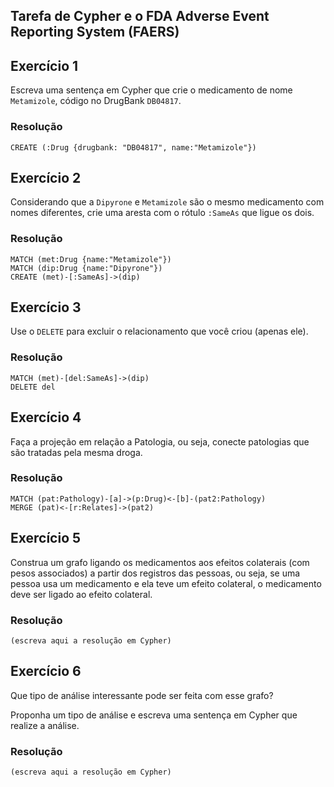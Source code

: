 ## Tarefa de Cypher e o FDA Adverse Event Reporting System (FAERS)

## Exercício 1

Escreva uma sentença em Cypher que crie o medicamento de nome `Metamizole`, código no DrugBank `DB04817`.

### Resolução
~~~cypher
CREATE (:Drug {drugbank: "DB04817", name:"Metamizole"})
~~~

## Exercício 2

Considerando que a `Dipyrone` e `Metamizole` são o mesmo medicamento com nomes diferentes, crie uma aresta com o rótulo `:SameAs` que ligue os dois.

### Resolução
~~~cypher
MATCH (met:Drug {name:"Metamizole"})
MATCH (dip:Drug {name:"Dipyrone"})
CREATE (met)-[:SameAs]->(dip)
~~~

## Exercício 3

Use o `DELETE` para excluir o relacionamento que você criou (apenas ele).

### Resolução
~~~cypher
MATCH (met)-[del:SameAs]->(dip)
DELETE del
~~~

## Exercício 4

Faça a projeção em relação a Patologia, ou seja, conecte patologias que são tratadas pela mesma droga.

### Resolução
~~~cypher
MATCH (pat:Pathology)-[a]->(p:Drug)<-[b]-(pat2:Pathology)
MERGE (pat)<-[r:Relates]->(pat2)
~~~

## Exercício 5

Construa um grafo ligando os medicamentos aos efeitos colaterais (com pesos associados) a partir dos registros das pessoas, ou seja, se uma pessoa usa um medicamento e ela teve um efeito colateral, o medicamento deve ser ligado ao efeito colateral.

### Resolução
~~~cypher
(escreva aqui a resolução em Cypher)
~~~

## Exercício 6

Que tipo de análise interessante pode ser feita com esse grafo?

Proponha um tipo de análise e escreva uma sentença em Cypher que realize a análise.

### Resolução
~~~cypher
(escreva aqui a resolução em Cypher)
~~~
